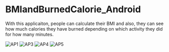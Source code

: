 # BMIandBurnedCalorie_Android

With this applicaiton, people can calculate their BMI and also, they can see how much calories they have burned depending on which activity they did for how many minutes.

![AP1](https://user-images.githubusercontent.com/83218456/202472575-61b7a6e8-79b5-4092-be3c-5f9221f6a382.PNG)
![AP3](https://user-images.githubusercontent.com/83218456/202471614-f5433d2f-6b33-409c-8daf-c10665a701a6.PNG)
![AP4](https://user-images.githubusercontent.com/83218456/202471622-d95bb95b-7afb-47cc-9374-cf3c9d3d455a.PNG)
![AP5](https://user-images.githubusercontent.com/83218456/202471633-b4dda5b6-a668-48a4-9cba-fb090a2644a8.PNG)
